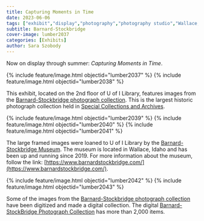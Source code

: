 ```yaml
---
title: Capturing Moments in Time
date: 2023-06-06
tags: ["exhibit","display","photography","photography studio","Wallace, Idaho"]
subtitle: Barnard-Stockbridge
cover-image: lumber2037
categories: [Exhibits]
author: Sara Szobody
---
```


Now on display through summer: *Capturing Moments in Time*.

{% include feature/image.html objectid="lumber2037" %}
{% include feature/image.html objectid="lumber2038" %}

This exhibit, located on the 2nd floor of U of I Library, features images from the [Barnard-Stockbridge photograph collection](https://archiveswest.orbiscascade.org/ark:80444/xv949259). This is the largest historic photograph collection held in [Special Collections and Archives](https://www.lib.uidaho.edu/special-collections/).

{% include feature/image.html objectid="lumber2039" %}
{% include feature/image.html objectid="lumber2040" %}
{% include feature/image.html objectid="lumber2041" %}

The large framed images were loaned to U of I Library by the [Barnard-Stockbridge Museum](https://www.barnardstockbridge.com/). The museum is located in Wallace, Idaho and has been up and running since 2019. For more information about the museum, follow the link: [https://www.barnardstockbridge.com/](https://www.barnardstockbridge.com/).

{% include feature/image.html objectid="lumber2042" %}
{% include feature/image.html objectid="lumber2043" %}

Some of the images from the [Barnard-Stockbridge photograph collection](https://archiveswest.orbiscascade.org/ark:80444/xv949259) have been digitized and made a digital collection. The digital [Barnard-StockBridge Photograph Collection](https://www.lib.uidaho.edu/digital/barstock/) has more than 2,000 items. 
